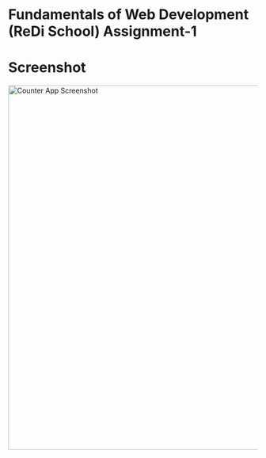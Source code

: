 # Fundamentals of Web Development (ReDi School) Assignment-1
# Screenshot
<img width="736" alt="Counter App Screenshot" src="https://github.com/user-attachments/assets/ae426dd8-f047-433b-8239-85e0a6b7ac5f">


